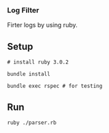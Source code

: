 ### Log Filter

Firter logs by using ruby.

## Setup
```
# install ruby 3.0.2
```

```
bundle install
```

```
bundle exec rspec # for testing
```

## Run
```
ruby ./parser.rb
```

